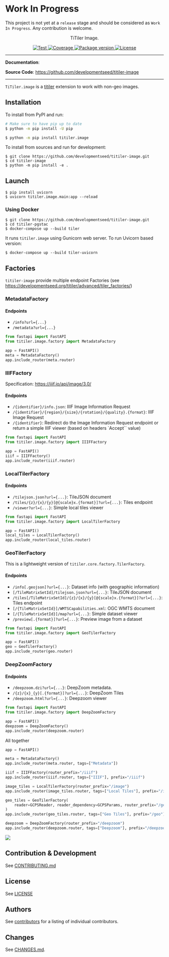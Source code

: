 # **Work In Progress**

This project is not yet at a `release` stage and should be considered as `Work In Progress`. Any contribution is welcome.

<p align="center">
  <p align="center">TiTiler Image.</p>
</p>

<p align="center">
  <a href="https://github.com//developmentseed/titiler-image/actions?query=workflow%3ACI" target="_blank">
      <img src="https://github.com/developmentseed/titiler-image/workflows/CI/badge.svg" alt="Test">
  </a>
  <a href="https://codecov.io/gh//developmentseed/titiler-image" target="_blank">
      <img src="https://codecov.io/gh//developmentseed/titiler-image/branch/main/graph/badge.svg" alt="Coverage">
  </a>
  <a href="https://pypi.org/project/titiler.image" target="_blank">
      <img src="https://img.shields.io/pypi/v/titiler.image?color=%2334D058&label=pypi%20package" alt="Package version">
  </a>
  <a href="https://github.com//developmentseed/titiler-image/blob/main/LICENSE" target="_blank">
      <img src="https://img.shields.io/github/license//developmentseed/titiler-image.svg" alt="License">
  </a>
</p>

---

**Documentation**:

**Source Code**: <a href="https://github.com/developmentseed/titiler-image" target="_blank">https://github.com/developmentseed/titiler-image</a>

---

`TiTiler.image` is a [titiler](https://github.com/developmentseed/titiler) extension to work with non-geo images.

## Installation

To install from PyPI and run:

```bash
# Make sure to have pip up to date
$ python -m pip install -U pip

$ python -m pip install titiler.image
```

To install from sources and run for development:

```
$ git clone https://github.com/developmentseed/titiler-image.git
$ cd titiler-image
$ python -m pip install -e .
```

## Launch

```
$ pip install uvicorn
$ uvicorn titiler.image.main:app --reload
```

### Using Docker

```
$ git clone https://github.com/developmentseed/titiler-image.git
$ cd titiler-pgstac
$ docker-compose up --build tiler
```

It runs `titiler.image` using Gunicorn web server. To run Uvicorn based version:

```
$ docker-compose up --build tiler-uvicorn
```

## Factories

`titiler-image` provide multiple endpoint Factories (see https://developmentseed.org/titiler/advanced/tiler_factories/)

### MetadataFactory

#### Endpoints

- `/info?url={...}`
- `/metadata?url={...}`

```python
from fastapi import FastAPI
from titiler.image.factory import MetadataFactory

app = FastAPI()
meta = MetadataFactory()
app.include_router(meta.router)
```

### IIIFFactory

Specification: https://iiif.io/api/image/3.0/

#### Endpoints

- `/{identifier}/info.json`: IIIF Image Information Request
- `/{identifier}/{region}/{size}/{rotation}/{quality}.{format}`: IIIF Image Request
- `/{identifier}`: Redirect do the Image Information Request endpoint or return a simple IIIF viewer (based on headers `Accept`` value)


```python
from fastapi import FastAPI
from titiler.image.factory import IIIFFactory

app = FastAPI()
iiif = IIIFFactory()
app.include_router(iiif.router)
```

### LocalTilerFactory

#### Endpoints

- `/tilejson.json?url={...}`: TileJSON document
- `/tiles/{z}/{x}/{y}[@{scale}x.{format}]?url={...}`: Tiles endpoint
- `/viewer?url={...}`: Simple local tiles viewer

```python
from fastapi import FastAPI
from titiler.image.factory import LocalTilerFactory

app = FastAPI()
local_tiles = LocalTilerFactory()
app.include_router(local_tiles.router)
```

### GeoTilerFactory

This is a lightweight version of `titiler.core.factory.TilerFactory`.

#### Endpoints

- `/info[.geojson]?url={...}`: Dataset info (with geographic information)
- `[/TileMatrixSetId]/tilejson.json?url={...}`: TileJSON document
- `/tiles[/TileMatrixSetId]/{z}/{x}/{y}[@{scale}x.{format}]?url={...}`: Tiles endpoint
- `[/{TileMatrixSetId}]/WMTSCapabilities.xml`: OGC WMTS document
- `[/{TileMatrixSetId}]/map?url={...}`: Simple dataset viewer
- `/preview[.{format}]?url={...}`: Preview image from a dataset

```python
from fastapi import FastAPI
from titiler.image.factory import GeoTilerFactory

app = FastAPI()
geo = GeoTilerFactory()
app.include_router(geo.router)
```

### DeepZoomFactory

#### Endpoints

- `/deepzoom.dzi?url={...}`: DeepZoom metadata.
- `/{z}/{x}_{y}[.{format}]?url={...}`: DeepZoom Tiles
- `/deepzoom.html?url={...}`: Deepzoom viewer

```python
from fastapi import FastAPI
from titiler.image.factory import DeepZoomFactory

app = FastAPI()
deepzoom = DeepZoomFactory()
app.include_router(deepzoom.router)
```

All together

```python
app = FastAPI()

meta = MetadataFactory()
app.include_router(meta.router, tags=["Metadata"])

iiif = IIIFFactory(router_prefix="/iiif")
app.include_router(iiif.router, tags=["IIIF"], prefix="/iiif")

image_tiles = LocalTilerFactory(router_prefix="/image")
app.include_router(image_tiles.router, tags=["Local Tiles"], prefix="/image")

geo_tiles = GeoTilerFactory(
    reader=GCPSReader, reader_dependency=GCPSParams, router_prefix="/geo"
)
app.include_router(geo_tiles.router, tags=["Geo Tiles"], prefix="/geo")

deepzoom = DeepZoomFactory(router_prefix="/deepzoom")
app.include_router(deepzoom.router, tags=["Deepzoom"], prefix="/deepzoom")
```

![](https://user-images.githubusercontent.com/10407788/222417904-98b2dc2b-3e4d-43cf-a883-9dc2355f81f4.png)


## Contribution & Development

See [CONTRIBUTING.md](https://github.com//developmentseed/titiler-image/blob/main/CONTRIBUTING.md)

## License

See [LICENSE](https://github.com//developmentseed/titiler-image/blob/main/LICENSE)

## Authors

See [contributors](https://github.com/developmentseed/titiler-image/graphs/contributors) for a listing of individual contributors.

## Changes

See [CHANGES.md](https://github.com/developmentseed/titiler-image/blob/main/CHANGES.md).

